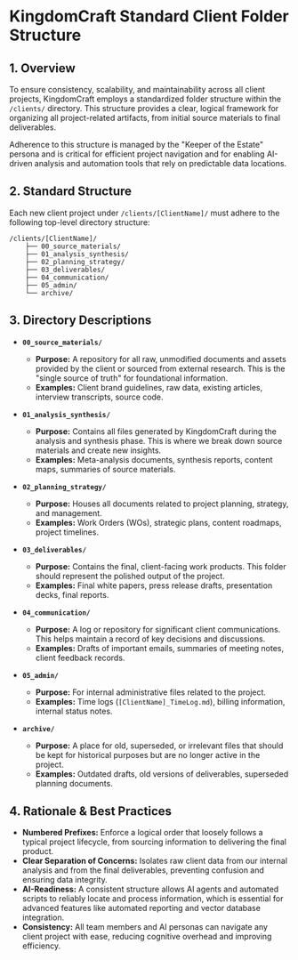 # KingdomCraft Standard Client Folder Structure

## 1. Overview

To ensure consistency, scalability, and maintainability across all client projects, KingdomCraft employs a standardized folder structure within the `/clients/` directory. This structure provides a clear, logical framework for organizing all project-related artifacts, from initial source materials to final deliverables.

Adherence to this structure is managed by the "Keeper of the Estate" persona and is critical for efficient project navigation and for enabling AI-driven analysis and automation tools that rely on predictable data locations.

## 2. Standard Structure

Each new client project under `/clients/[ClientName]/` must adhere to the following top-level directory structure:

```
/clients/[ClientName]/
    ├── 00_source_materials/
    ├── 01_analysis_synthesis/
    ├── 02_planning_strategy/
    ├── 03_deliverables/
    ├── 04_communication/
    ├── 05_admin/
    └── archive/
```

## 3. Directory Descriptions

*   **`00_source_materials/`**
    *   **Purpose:** A repository for all raw, unmodified documents and assets provided by the client or sourced from external research. This is the "single source of truth" for foundational information.
    *   **Examples:** Client brand guidelines, raw data, existing articles, interview transcripts, source code.

*   **`01_analysis_synthesis/`**
    *   **Purpose:** Contains all files generated by KingdomCraft during the analysis and synthesis phase. This is where we break down source materials and create new insights.
    *   **Examples:** Meta-analysis documents, synthesis reports, content maps, summaries of source materials.

*   **`02_planning_strategy/`**
    *   **Purpose:** Houses all documents related to project planning, strategy, and management.
    *   **Examples:** Work Orders (WOs), strategic plans, content roadmaps, project timelines.

*   **`03_deliverables/`**
    *   **Purpose:** Contains the final, client-facing work products. This folder should represent the polished output of the project.
    *   **Examples:** Final white papers, press release drafts, presentation decks, final reports.

*   **`04_communication/`**
    *   **Purpose:** A log or repository for significant client communications. This helps maintain a record of key decisions and discussions.
    *   **Examples:** Drafts of important emails, summaries of meeting notes, client feedback records.

*   **`05_admin/`**
    *   **Purpose:** For internal administrative files related to the project.
    *   **Examples:** Time logs (`[ClientName]_TimeLog.md`), billing information, internal status notes.

*   **`archive/`**
    *   **Purpose:** A place for old, superseded, or irrelevant files that should be kept for historical purposes but are no longer active in the project.
    *   **Examples:** Outdated drafts, old versions of deliverables, superseded planning documents.

## 4. Rationale & Best Practices

*   **Numbered Prefixes:** Enforce a logical order that loosely follows a typical project lifecycle, from sourcing information to delivering the final product.
*   **Clear Separation of Concerns:** Isolates raw client data from our internal analysis and from the final deliverables, preventing confusion and ensuring data integrity.
*   **AI-Readiness:** A consistent structure allows AI agents and automated scripts to reliably locate and process information, which is essential for advanced features like automated reporting and vector database integration.
*   **Consistency:** All team members and AI personas can navigate any client project with ease, reducing cognitive overhead and improving efficiency.
